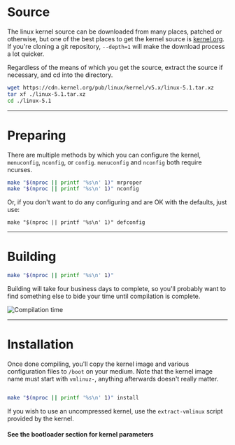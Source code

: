# Source

The linux kernel source can be downloaded from many places, patched or otherwise, but one of the best places to get the kernel source is
[kernel.org](https://kernel.org/). If you're cloning a git repository, `--depth=1` will make the download process a lot quicker.

Regardless of the means of which you get the source, extract the source if necessary, and cd into the directory.

```sh
wget https://cdn.kernel.org/pub/linux/kernel/v5.x/linux-5.1.tar.xz
tar xf ./linux-5.1.tar.xz
cd ./linux-5.1
```

---

# Preparing

There are multiple methods by which you can configure the kernel, `menuconfig`, `nconfig`, or `config`.
`menuconfig` and `nconfig` both require ncurses.

```sh
make "$(nproc || printf '%s\n' 1)" mrproper
make "$(nproc || printf '%s\n' 1)" nconfig
```

Or, if you don't want to do any configuring and are OK with the defaults, just use:
```
make "$(nproc || printf '%s\n' 1)" defconfig
```

---

# Building

```sh
make "$(nproc || printf '%s\n' 1)"
```

Building will take four business days to complete, so you'll probably want to find something else to bide your time until compilation
is complete.

![Compilation time](https://imgs.xkcd.com/comics/compiling.png)

---

# Installation

Once done compiling, you'll copy the kernel image and various configuration files to `/boot` on your medium. Note that the kernel image name must start with `vmlinuz-`, anything afterwards doesn't really matter.

```sh

make "$(nproc || printf '%s\n' 1)" install
```

If you wish to use an uncompressed kernel, use the `extract-vmlinux` script provided by the kernel.

#### See the bootloader section for kernel parameters
